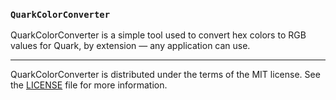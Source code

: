 ### `QuarkColorConverter`

QuarkColorConverter is a simple tool used to convert hex colors to RGB values for Quark, by extension — any application can use.

---

QuarkColorConverter is distributed under the terms of the MIT license. See the [LICENSE](./LICENSE) file for more information.

<!-- Made with too much ❤️ by @pparaxan, hosted proudly on GitHub. -->

